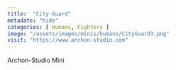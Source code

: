 ```yaml
---
title:  "City Guard"
metadate: "hide"
categories: [ Humans, Fighters ]
image: "/assets/images/minis/humans/CityGuard3.png"
visit: "https://www.archon-studio.com"
---
```

Archon-Studio Mini